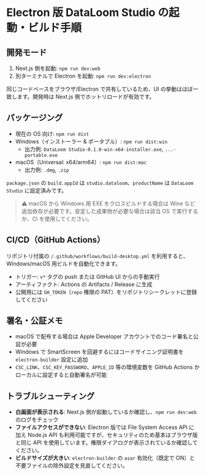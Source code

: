 # Electron 版 DataLoom Studio の起動・ビルド手順

## 開発モード
1. Next.js 側を起動: `npm run dev:web`
2. 別ターミナルで Electron を起動: `npm run dev:electron`

同じコードベースをブラウザ/Electron で共有しているため、UI の挙動はほぼ一致します。開発時は Next.js 側でホットリロードが有効です。

## パッケージング
- 現在の OS 向け: `npm run dist`
- Windows（インストーラー & ポータブル）: `npm run dist:win`
  - 出力例: `DataLoom Studio-0.1.0-win-x64-installer.exe`, `...-portable.exe`
- macOS（Universal: x64/arm64）: `npm run dist:mac`
  - 出力例: `.dmg`, `.zip`

`package.json` の `build.appId` は `studio.dataloom`、`productName` は `DataLoom Studio` に設定済みです。

> ⚠️ macOS から Windows 用 EXE をクロスビルドする場合は Wine など追加依存が必要です。安定した成果物が必要な場合は該当 OS で実行するか、CI を使用してください。

## CI/CD（GitHub Actions）
リポジトリ付属の `/.github/workflows/build-desktop.yml` を利用すると、Windows/macOS 用ビルドを自動化できます。

- トリガー: `v*` タグの push または GitHub UI からの手動実行
- アーティファクト: Actions の Artifacts / Release に生成
- 公開用には `GH_TOKEN`（`repo` 権限の PAT）をリポジトリシークレットに登録してください

## 署名・公証メモ
- macOS で配布する場合は Apple Developer アカウントでのコード署名と公証が必要
- Windows で SmartScreen を回避するにはコードサイニング証明書を `electron-builder` 設定に追加
- `CSC_LINK`、`CSC_KEY_PASSWORD`、`APPLE_ID` 等の環境変数を GitHub Actions かローカルに設定すると自動署名が可能

## トラブルシューティング
- **白画面が表示される**: Next.js 側が起動しているか確認し、`npm run dev:web` のログをチェック
- **ファイルアクセスができない**: Electron 版では File System Access API に加え Node.js API も利用可能ですが、セキュリティのため基本はブラウザ版と同じ API を使用しています。権限ダイアログが表示されているか確認してください。
- **ビルドサイズが大きい**: `electron-builder` の `asar` 有効化（既定で ON）と不要ファイルの除外設定を見直してください。
